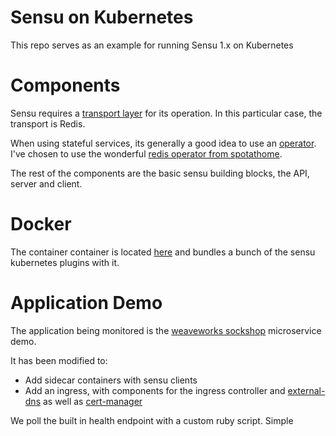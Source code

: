 # Sensu on Kubernetes

This repo serves as an example for running Sensu 1.x on Kubernetes

# Components

Sensu requires a [transport layer](https://docs.sensu.io/sensu-core/1.0/reference/transport/) for its operation. In this particular case, the transport is Redis. 

When using stateful services, its generally a good idea to use an [operator](https://coreos.com/operators/). I've chosen to use the wonderful [redis operator from spotathome](https://github.com/spotahome/redis-operator).

The rest of the components are the basic sensu building blocks, the API, server and client.

# Docker

The container container is located [here](https://github.com/jaxxstorm/docker-sensu) and bundles a bunch of the sensu kubernetes plugins with it.

# Application Demo

The application being monitored is the [weaveworks sockshop](https://github.com/microservices-demo/microservices-demo) microservice demo.

It has been modified to:

 - Add sidecar containers with sensu clients
 - Add an ingress, with components for the ingress controller and [external-dns](https://github.com/kubernetes-incubator/external-dns) as well as [cert-manager](https://github.com/jetstack/cert-manager)

We poll the built in health endpoint with a custom ruby script. Simple
